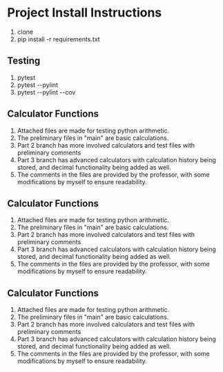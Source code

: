 # Project Install Instructions

1. clone 
2. pip install -r requirements.txt

## Testing
1. pytest
2. pytest --pylint
3. pytest --pylint --cov

## Calculator Functions
1. Attached files are made for testing python arithmetic.
2. The preliminary files in "main" are basic calculations.
3. Part 2 branch has more involved calculators and test files with preliminary comments
4. Part 3 branch has advanced calculators with calculation history being stored, and decimal functionality being added as well. 
5. The comments in the files are provided by the professor, with some modifications by myself to ensure readability.

## Calculator Functions
1. Attached files are made for testing python arithmetic.
2. The preliminary files in "main" are basic calculations.
3. Part 2 branch has more involved calculators and test files with preliminary comments
4. Part 3 branch has advanced calculators with calculation history being stored, and decimal functionality being added as well. 
5. The comments in the files are provided by the professor, with some modifications by myself to ensure readability.

## Calculator Functions
1. Attached files are made for testing python arithmetic.
2. The preliminary files in "main" are basic calculations.
3. Part 2 branch has more involved calculators and test files with preliminary comments
4. Part 3 branch has advanced calculators with calculation history being stored, and decimal functionality being added as well. 
5. The comments in the files are provided by the professor, with some modifications by myself to ensure readability.

